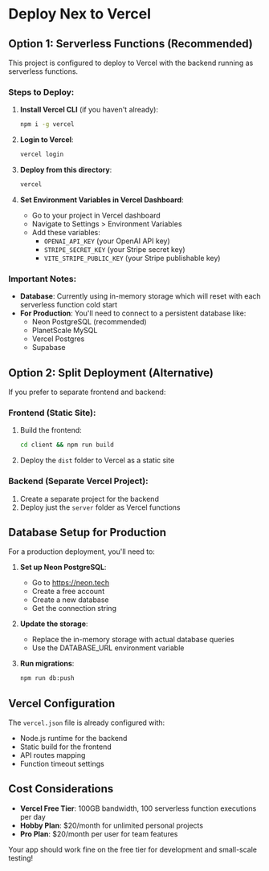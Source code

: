 # Deploy Nex to Vercel

## Option 1: Serverless Functions (Recommended)

This project is configured to deploy to Vercel with the backend running as serverless functions.

### Steps to Deploy:

1. **Install Vercel CLI** (if you haven't already):
   ```bash
   npm i -g vercel
   ```

2. **Login to Vercel**:
   ```bash
   vercel login
   ```

3. **Deploy from this directory**:
   ```bash
   vercel
   ```

4. **Set Environment Variables in Vercel Dashboard**:
   - Go to your project in Vercel dashboard
   - Navigate to Settings > Environment Variables
   - Add these variables:
     - `OPENAI_API_KEY` (your OpenAI API key)
     - `STRIPE_SECRET_KEY` (your Stripe secret key)
     - `VITE_STRIPE_PUBLIC_KEY` (your Stripe publishable key)

### Important Notes:

- **Database**: Currently using in-memory storage which will reset with each serverless function cold start
- **For Production**: You'll need to connect to a persistent database like:
  - Neon PostgreSQL (recommended)
  - PlanetScale MySQL
  - Vercel Postgres
  - Supabase

## Option 2: Split Deployment (Alternative)

If you prefer to separate frontend and backend:

### Frontend (Static Site):
1. Build the frontend:
   ```bash
   cd client && npm run build
   ```
2. Deploy the `dist` folder to Vercel as a static site

### Backend (Separate Vercel Project):
1. Create a separate project for the backend
2. Deploy just the `server` folder as Vercel functions

## Database Setup for Production

For a production deployment, you'll need to:

1. **Set up Neon PostgreSQL**:
   - Go to https://neon.tech
   - Create a free account
   - Create a new database
   - Get the connection string

2. **Update the storage**:
   - Replace the in-memory storage with actual database queries
   - Use the DATABASE_URL environment variable

3. **Run migrations**:
   ```bash
   npm run db:push
   ```

## Vercel Configuration

The `vercel.json` file is already configured with:
- Node.js runtime for the backend
- Static build for the frontend  
- API routes mapping
- Function timeout settings

## Cost Considerations

- **Vercel Free Tier**: 100GB bandwidth, 100 serverless function executions per day
- **Hobby Plan**: $20/month for unlimited personal projects
- **Pro Plan**: $20/month per user for team features

Your app should work fine on the free tier for development and small-scale testing!